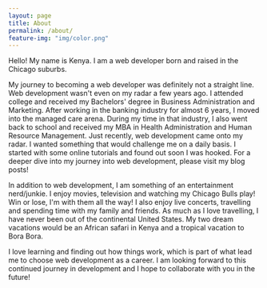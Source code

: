 ```yaml
---
layout: page
title: About
permalink: /about/
feature-img: "img/color.png"
---
```


Hello! My name is Kenya. I am a web developer born and raised in the Chicago suburbs. 

My journey to becoming a web developer was definitely not a straight line.  Web development wasn't even on my radar a few years ago. I attended college and received my Bachelors' degree in Business Administration and Marketing. After working in the banking industry for almost 6 years, I moved into the managed care arena. During my time in that industry, I also went back to school and received my MBA in Health Administration and Human Resource Management. Just recently, web development came onto my radar. I wanted something that would challenge me on a daily basis. I started with some online tutorials and found out soon I was hooked. For a deeper dive into my journey into web development, please visit my blog posts!

In addition to web development, I am something of an entertainment nerd/junkie. I enjoy movies, television and watching my Chicago Bulls play! Win or lose, I'm with them all the way! I also enjoy live concerts, travelling and spending time with my family and friends. As much as I love travelling, I have never been out of the continental United States. My two dream vacations would be an African safari in Kenya and a tropical vacation to Bora Bora. 

I love learning and finding out how things work, which is part of what lead me to choose web development as a career. I am looking forward to this continued journey in development and I hope to collaborate with you in the future!

